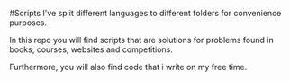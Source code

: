 #Scripts
I've split different languages to different folders for convenience purposes.

In this repo you will find scripts that are solutions for problems found in books, courses, websites and competitions.

Furthermore, you will also find code that i write on my free time.

